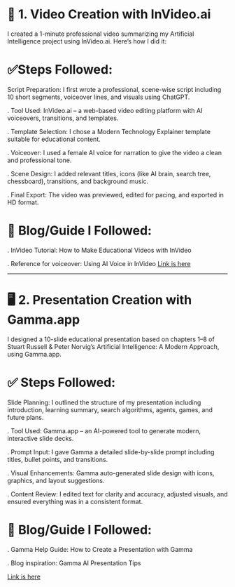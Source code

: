 # 🎥 1. Video Creation with InVideo.ai

I created a 1-minute professional video summarizing my Artificial Intelligence project using InVideo.ai. Here’s how I did it:

# ✅Steps Followed:

Script Preparation: I first wrote a professional, scene-wise script including 10 short segments, voiceover lines, and visuals using ChatGPT.

. Tool Used: InVideo.ai – a web-based video editing platform with AI voiceovers, transitions, and templates.

. Template Selection: I chose a Modern Technology Explainer template suitable for educational content.

. Voiceover: I used a female AI voice for narration to give the video a clean and professional tone.

. Scene Design: I added relevant titles, icons (like AI brain, search tree, chessboard), transitions, and background music.

. Final Export: The video was previewed, edited for pacing, and exported in HD format.

# 🔗 Blog/Guide I Followed:

. InVideo Tutorial: How to Make Educational Videos with InVideo

. Reference for voiceover: Using AI Voice in InVideo
[Link is here ](https://youtube.com/shorts/Fu86B_bs7SU?si=3nBbjjvQs9fs4zGh)


------



# 🖥️ 2. Presentation Creation with Gamma.app

I designed a 10-slide educational presentation based on chapters 1–8 of Stuart Russell & Peter Norvig’s Artificial Intelligence: A Modern Approach, using Gamma.app.

# ✅ Steps Followed:

Slide Planning: I outlined the structure of my presentation including introduction, learning summary, search algorithms, agents, games, and future plans.

. Tool Used: Gamma.app – an AI-powered tool to generate modern, interactive slide decks.

. Prompt Input: I gave Gamma a detailed slide-by-slide prompt including titles, bullet points, and transitions.

. Visual Enhancements: Gamma auto-generated slide design with icons, graphics, and layout suggestions.

. Content Review: I edited text for clarity and accuracy, adjusted visuals, and ensured everything was in a consistent format.

# 🔗 Blog/Guide I Followed:

. Gamma Help Guide: How to Create a Presentation with Gamma

. Blog inspiration: Gamma AI Presentation Tips

[Link is here](https://youtu.be/ivkfYzIQ3oI?si=3nvK0tV1ZW7At906)





